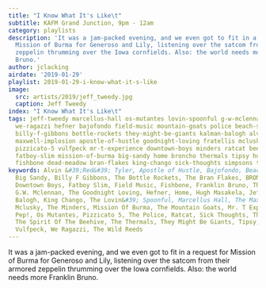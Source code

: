 ```yaml
---
title: "I Know What It's Like\t"
subtitle: KAFM Grand Junction, 9pm - 12am
category: playlists
description: 'It was a jam-packed evening, and we even got to fit in a request for
  Mission of Burma for Generoso and Lily, listening over the satcom from their armored
  zeppelin thrumming over the Iowa cornfields. Also: the world needs more Franklin
  Bruno.'
author: jclacking
airdate: '2019-01-29'
playlist: 2019-01-29-i-know-what-it-s-like
image:
  src: artists/2019/jeff_tweedy.jpg
  caption: Jeff Tweedy
index: "I Know What It's Like\t"
tags: jeff-tweedy marcellus-hall os-mutantes lovin-spoonful g-w-mclennan spirit-of-beehive
  we-ragazzi hefner bajofondo field-music mountain-goats police beach-skulls oh-pep
  billy-f-gibbons bottle-rockets they-might-be-giants kalman-balogh alvin-red-tyler
  maxwell-implosion apostle-of-hustle goodnight-loving fratellis mclusky franklin-bruno
  pizzicato-5 vulfpeck mr-t-experience downtown-boys minders ratcat beechwood wild-reeds
  fatboy-slim mission-of-burma big-sandy home broncho thermals tipsy hugh-masakela
  fishbone dead-meadow bran-flakes king-chango sick-thoughts simpsons tommy-guerrero
keywords: Alvin &#39;Red&#39; Tyler, Apostle of Hustle, Bajofondo, Beach Skulls, Beechwood,
  Big Sandy, Billy F Gibbons, The Bottle Rockets, The Bran Flakes, BRONCHO, Dead Meadow,
  Downtown Boys, Fatboy Slim, Field Music, Fishbone, Franklin Bruno, The Fratellis,
  G.W. Mclennan, The Goodnight Loving, Hefner, Home, Hugh Masakela, Jeff Tweedy, Kalman
  Balogh, King Chango, The Lovin&#39; Spoonful, Marcellus Hall, The Maxwell Implosion,
  Mclusky, The Minders, Mission Of Burma, The Mountain Goats, Mr. T Experience, Oh
  Pep!, Os Mutantes, Pizzicato 5, The Police, Ratcat, Sick Thoughts, The Simpsons,
  The Spirit Of The Beehive, The Thermals, They Might Be Giants, Tipsy, Tommy Guerrero,
  Vulfpeck, We Ragazzi, The Wild Reeds
---
```

It was a jam-packed evening, and we even got to fit in a request for Mission of Burma for Generoso and Lily, listening over the satcom from their armored zeppelin thrumming over the Iowa cornfields. Also: the world needs more Franklin Bruno.
